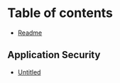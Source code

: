 # Table of contents

* [Readme](README.md)

## Application Security

* [Untitled](application-security/untitled.md)

